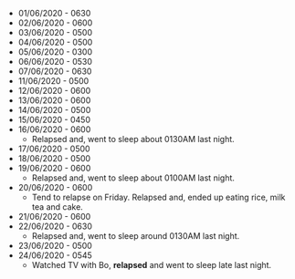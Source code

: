 * 01/06/2020 - 0630
* 02/06/2020 - 0600
* 03/06/2020 - 0500
* 04/06/2020 - 0500
* 05/06/2020 - 0300
* 06/06/2020 - 0530
* 07/06/2020 - 0630
* 11/06/2020 - 0500
* 12/06/2020 - 0600
* 13/06/2020 - 0600
* 14/06/2020 - 0500
* 15/06/2020 - 0450
* 16/06/2020 - 0600
  * Relapsed and, went to sleep about 0130AM last night.
* 17/06/2020 - 0500
* 18/06/2020 - 0500
* 19/06/2020 - 0600
  * Relapsed and, went to sleep about 0100AM last night.
* 20/06/2020 - 0600
  * Tend to relapse on Friday. Relapsed and, ended up eating rice, milk tea and cake.
* 21/06/2020 - 0600
* 22/06/2020 - 0630
  * Relapsed and, went to sleep around 0130AM last night.
* 23/06/2020 - 0500
* 24/06/2020 - 0545
  * Watched TV with Bo, **relapsed** and went to sleep late last night.




